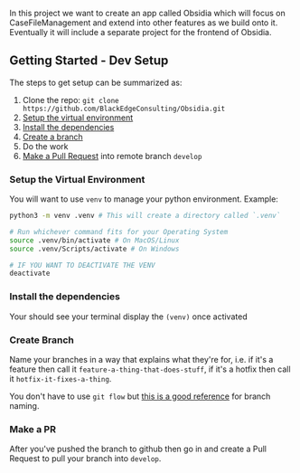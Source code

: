 In this project we want to create an app called Obsidia which will focus on CaseFileManagement and extend into other features as we build onto it. Eventually it will include a separate project for the frontend of Obsidia.

## Getting Started - Dev Setup
The steps to get setup can be summarized as:
1. Clone the repo: `git clone https://github.com/BlackEdgeConsulting/Obsidia.git`
2. [Setup the virtual environment](#setup-the-virtual-environment)
3. [Install the dependencies](#install-the-dependencies)
4. [Create a branch](#create-branch)
5. Do the work
6. [Make a Pull Request](#make-a-pr) into remote branch `develop`


### Setup the Virtual Environment
You will want to use `venv` to manage your python environment. Example:
```sh
python3 -m venv .venv # This will create a directory called `.venv`

# Run whichever command fits for your Operating System
source .venv/bin/activate # On MacOS/Linux
source .venv/Scripts/activate # On Windows

# IF YOU WANT TO DEACTIVATE THE VENV
deactivate
```

### Install the dependencies
Your should see your terminal display the `(venv)` once activated

### Create Branch
Name your branches in a way that explains what they're for, i.e. if it's a feature then call it `feature-a-thing-that-does-stuff`, if it's a hotfix then call it `hotfix-it-fixes-a-thing`.

You don't have to use `git flow` but [this is a good reference](https://www.atlassian.com/git/tutorials/comparing-workflows/gitflow-workflow) for branch naming.

### Make a PR
After you've pushed the branch to github then go in and create a Pull Request to pull your branch into `develop`.
